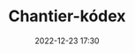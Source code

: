 ---
#zenetöri #forrás
title: Chantier-kódex
feed: show
date: 2022-12-23 17:30
permalink: /Chantier-kódex
---